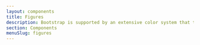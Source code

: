 ```yaml
---
layout: components
title: Figures
description: Bootstrap is supported by an extensive color system that themes our styles and components. This enables more comprehensive customization and extension for any project.  
section: Components 
menuSlug: figures
---
```


 